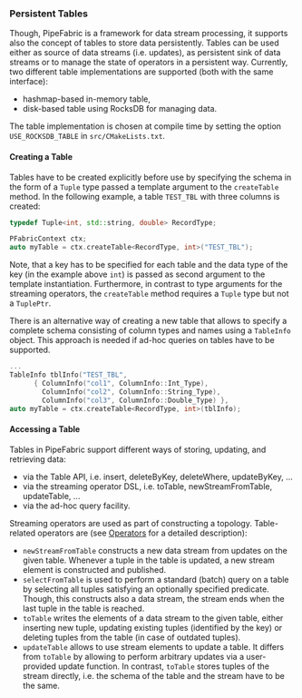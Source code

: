 ### Persistent Tables ###

Though, PipeFabric is a framework for data stream processing, it supports also the concept of
tables to store data persistently. Tables can be used either as source of data streams (i.e. updates),
as persistent sink of data streams or to manage the state of operators in a persistent way.
Currently, two different table implementations are supported (both with the same interface):

 + hashmap-based in-memory table,
 + disk-based table using RocksDB for managing data.

The table implementation is chosen at compile time by setting the option `USE_ROCKSDB_TABLE` in
`src/CMakeLists.txt`.

#### Creating a Table ####

Tables have to be created explicitly before use by specifying the schema in the form of a
`Tuple` type passed a template argument to the `createTable` method. In the following example,
a table `TEST_TBL` with three columns is created:

```C++
typedef Tuple<int, std::string, double> RecordType;

PFabricContext ctx;
auto myTable = ctx.createTable<RecordType, int>("TEST_TBL");
```
Note, that a key has to be specified for each table and the data type of the key (in the example above
`int`)  is passed as second argument to the template instantiation. Furthermore, in contrast to type
arguments for the streaming operators, the `createTable` method requires a `Tuple` type but not a `TuplePtr`.

There is an alternative way of creating a new table that allows to specify a complete schema consisting
of column types and names using a `TableInfo` object. This approach is needed if ad-hoc queries on tables
have to be supported.

```C++
...
TableInfo tblInfo("TEST_TBL",
      { ColumnInfo("col1", ColumnInfo::Int_Type),
        ColumnInfo("col2", ColumnInfo::String_Type),
        ColumnInfo("col3", ColumnInfo::Double_Type) },
auto myTable = ctx.createTable<RecordType, int>(tblInfo);
```

#### Accessing a Table ####

Tables in PipeFabric support different ways of storing, updating, and retrieving data:

 + via the Table API, i.e. insert, deleteByKey, deleteWhere, updateByKey, ...
 + via the streaming operator DSL, i.e. toTable, newStreamFromTable, updateTable, ...
 + via the ad-hoc query facility.

Streaming operators are used as part of constructing a topology. Table-related operators are 
(see [Operators](Operators.md) for a detailed description):

 + `newStreamFromTable` constructs a new data stream from updates on the given table. Whenever a
    tuple in the table is updated, a new stream element is constructed and published.
 + `selectFromTable` is used to perform a standard (batch) query on a table by selecting all
    tuples satisfying an optionally specified predicate. Though, this constructs also a data stream,
    the stream ends when the last tuple in the table is reached.
 + `toTable` writes the elements of a data stream to the given table, either inserting new tuple,
    updating existing tuples (identified by the key) or deleting tuples from the table (in case
    of outdated tuples).
 + `updateTable` allows to use stream elements to update a table. It differs from `toTable` by allowing
    to perform arbitrary updates via a user-provided update function. In contrast, `toTable` stores tuples
    of the stream directly, i.e. the schema of the table and the stream have to be the same.


